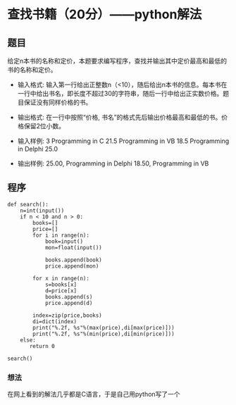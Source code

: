 # 查找书籍（20分）——python解法
## 题目
给定n本书的名称和定价，本题要求编写程序，查找并输出其中定价最高和最低的书的名称和定价。

* 输入格式:
输入第一行给出正整数n（<10），随后给出n本书的信息。每本书在一行中给出书名，即长度不超过30的字符串，随后一行中给出正实数价格。题目保证没有同样价格的书。

* 输出格式:
在一行中按照“价格, 书名”的格式先后输出价格最高和最低的书。价格保留2位小数。

* 输入样例:
3
Programming in C
21.5
Programming in VB
18.5
Programming in Delphi
25.0
* 输出样例:
25.00, Programming in Delphi
18.50, Programming in VB

## 程序
```
def search():
    n=int(input())
    if n < 10 and n > 0:
        books=[]
        price=[]
        for i in range(n):
            book=input()
            mon=float(input())

            books.append(book)
            price.append(mon)

        for x in range(n):
            s=books[x]
            d=price[x]
            books.append(s)
            price.append(d)

        index=zip(price,books)
        di=dict(index)
        print("%.2f, %s"%(max(price),di[max(price)]))
        print("%.2f, %s"%(min(price),di[min(price)]))
    else:
       return 0

search()
```

### 想法
在网上看到的解法几乎都是C语言，于是自己用python写了一个
